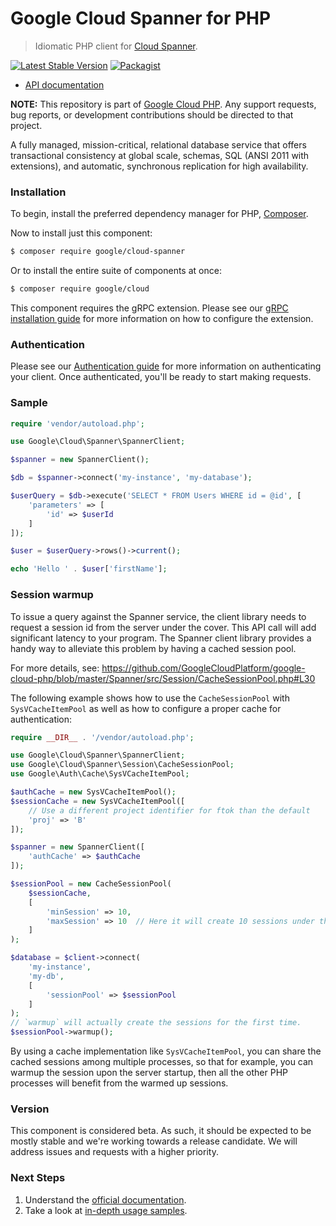 # Google Cloud Spanner for PHP

> Idiomatic PHP client for [Cloud Spanner](https://cloud.google.com/spanner/).

[![Latest Stable Version](https://poser.pugx.org/google/cloud-spanner/v/stable)](https://packagist.org/packages/google/cloud-spanner) [![Packagist](https://img.shields.io/packagist/dm/google/cloud-spanner.svg)](https://packagist.org/packages/google/cloud-spanner)

* [API documentation](http://googlecloudplatform.github.io/google-cloud-php/#/docs/cloud-spanner/latest)

**NOTE:** This repository is part of [Google Cloud PHP](https://github.com/googlecloudplatform/google-cloud-php). Any
support requests, bug reports, or development contributions should be directed to
that project.

A fully managed, mission-critical, relational database service that offers transactional consistency at global scale,
schemas, SQL (ANSI 2011 with extensions), and automatic, synchronous replication for high availability.

### Installation

To begin, install the preferred dependency manager for PHP, [Composer](https://getcomposer.org/).

Now to install just this component:

```sh
$ composer require google/cloud-spanner
```

Or to install the entire suite of components at once:

```sh
$ composer require google/cloud
```

This component requires the gRPC extension. Please see our [gRPC installation guide](https://cloud.google.com/php/grpc)
for more information on how to configure the extension.

### Authentication

Please see our [Authentication guide](https://github.com/GoogleCloudPlatform/google-cloud-php/blob/master/AUTHENTICATION.md) for more information
on authenticating your client. Once authenticated, you'll be ready to start making requests.

### Sample

```php
require 'vendor/autoload.php';

use Google\Cloud\Spanner\SpannerClient;

$spanner = new SpannerClient();

$db = $spanner->connect('my-instance', 'my-database');

$userQuery = $db->execute('SELECT * FROM Users WHERE id = @id', [
    'parameters' => [
        'id' => $userId
    ]
]);

$user = $userQuery->rows()->current();

echo 'Hello ' . $user['firstName'];
```

### Session warmup

To issue a query against the Spanner service, the client library needs to request a session id from the server under the cover. This API call will add significant latency to your program. The Spanner client library provides a handy way to alleviate this problem by having a cached session pool.

For more details, see: https://github.com/GoogleCloudPlatform/google-cloud-php/blob/master/Spanner/src/Session/CacheSessionPool.php#L30

The following example shows how to use the `CacheSessionPool` with `SysVCacheItemPool` as well as how to configure a proper cache for authentication:

```php
require __DIR__ . '/vendor/autoload.php';

use Google\Cloud\Spanner\SpannerClient;
use Google\Cloud\Spanner\Session\CacheSessionPool;
use Google\Auth\Cache\SysVCacheItemPool;

$authCache = new SysVCacheItemPool();
$sessionCache = new SysVCacheItemPool([
    // Use a different project identifier for ftok than the default
    'proj' => 'B'
]);

$spanner = new SpannerClient([
    'authCache' => $authCache
]);

$sessionPool = new CacheSessionPool(
    $sessionCache,
    [
        'minSession' => 10,
        'maxSession' => 10  // Here it will create 10 sessions under the cover.
    ]
);

$database = $client->connect(
    'my-instance',
    'my-db',
    [
        'sessionPool' => $sessionPool
    ]
);
// `warmup` will actually create the sessions for the first time.
$sessionPool->warmup();
```

By using a cache implementation like `SysVCacheItemPool`, you can share the cached sessions among multiple processes, so that for example, you can warmup the session upon the server startup, then all the other PHP processes will benefit from the warmed up sessions.

### Version

This component is considered beta. As such, it should be expected to be mostly
stable and we're working towards a release candidate. We will address issues
and requests with a higher priority.

### Next Steps

1. Understand the [official documentation](https://cloud.google.com/spanner/docs/).
2. Take a look at [in-depth usage samples](https://github.com/GoogleCloudPlatform/php-docs-samples/tree/master/spanner/).
